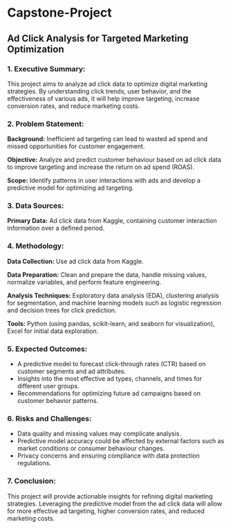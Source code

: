 # **Capstone-Project**
## **Ad Click Analysis for Targeted Marketing Optimization**

### **1. Executive Summary:**
This project aims to analyze ad click data to optimize digital marketing strategies. By 
understanding click trends, user behavior, and the effectiveness of various ads, it will help 
improve targeting, increase conversion rates, and reduce marketing costs.

### **2. Problem Statement:**
**Background:** Inefficient ad targeting can lead to wasted ad spend and missed 
opportunities for customer engagement.

**Objective:** Analyze and predict customer behaviour based on ad click data to improve 
targeting and increase the return on ad spend (ROAS).

**Scope:** Identify patterns in user interactions with ads and develop a predictive model for 
optimizing ad targeting.

### **3. Data Sources:**
**Primary Data:** Ad click data from Kaggle, containing customer interaction information over a 
defined period.

### **4. Methodology:**
**Data Collection:** Use ad click data from Kaggle.

**Data Preparation:** Clean and prepare the data, handle missing values, normalize 
variables, and perform feature engineering.

**Analysis Techniques:** Exploratory data analysis (EDA), clustering analysis for 
segmentation, and machine learning models such as logistic regression and decision 
trees for click prediction.

**Tools:** Python (using pandas, scikit-learn, and seaborn for visualization), Excel for initial 
data exploration.

### **5. Expected Outcomes:**
- A predictive model to forecast click-through rates (CTR) based on customer segments 
and ad attributes.
- Insights into the most effective ad types, channels, and times for different user groups.
- Recommendations for optimizing future ad campaigns based on customer behavior 
patterns.

### **6. Risks and Challenges:**
- Data quality and missing values may complicate analysis.
- Predictive model accuracy could be affected by external factors such as market 
conditions or consumer behaviour changes.
- Privacy concerns and ensuring compliance with data protection regulations.

### **7. Conclusion:**
This project will provide actionable insights for refining digital marketing strategies. Leveraging 
the predictive model from the ad click data will allow for more effective ad targeting, higher 
conversion rates, and reduced marketing costs.
